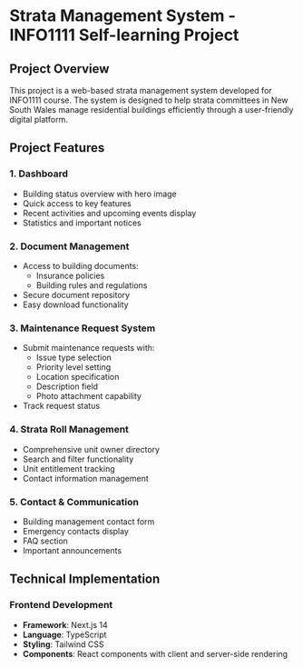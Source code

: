 # Strata Management System - INFO1111 Self-learning Project

## Project Overview

This project is a web-based strata management system developed for INFO1111 course. The system is designed to help strata committees in New South Wales manage residential buildings efficiently through a user-friendly digital platform.

## Project Features

### 1. Dashboard

- Building status overview with hero image
- Quick access to key features
- Recent activities and upcoming events display
- Statistics and important notices

### 2. Document Management

- Access to building documents:
  - Insurance policies
  - Building rules and regulations
- Secure document repository
- Easy download functionality

### 3. Maintenance Request System

- Submit maintenance requests with:
  - Issue type selection
  - Priority level setting
  - Location specification
  - Description field
  - Photo attachment capability
- Track request status

### 4. Strata Roll Management

- Comprehensive unit owner directory
- Search and filter functionality
- Unit entitlement tracking
- Contact information management

### 5. Contact & Communication

- Building management contact form
- Emergency contacts display
- FAQ section
- Important announcements

## Technical Implementation

### Frontend Development

- **Framework**: Next.js 14
- **Language**: TypeScript
- **Styling**: Tailwind CSS
- **Components**: React components with client and server-side rendering
